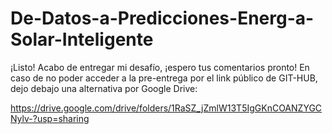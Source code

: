 # De-Datos-a-Predicciones-Energ-a-Solar-Inteligente

¡Listo! Acabo de entregar mi desafío, ¡espero tus comentarios pronto! En caso de no poder acceder a la pre-entrega por el link público de GIT-HUB, dejo debajo una alternativa por Google Drive: 

https://drive.google.com/drive/folders/1RaSZ_jZmlW13T5IgGKnCOANZYGCNylv-?usp=sharing
